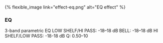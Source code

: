 ---
---

{% flexible_image link="effect-eq.png" alt="EQ effect" %}

### EQ
3-band parametric EQ
LOW SHELF/HI PASS: -18–18 dB
BELL: -18–18 dB
HI SHELF/LOW PASS: -18-18 dB
Q: 0.50–10
